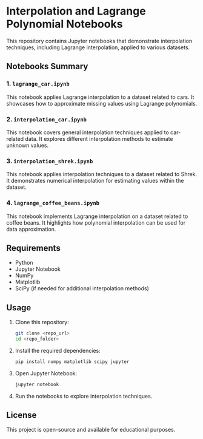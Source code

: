 # Interpolation and Lagrange Polynomial Notebooks

This repository contains Jupyter notebooks that demonstrate interpolation techniques, including Lagrange interpolation, applied to various datasets.

## Notebooks Summary

### 1. `lagrange_car.ipynb`
This notebook applies Lagrange interpolation to a dataset related to cars. It showcases how to approximate missing values using Lagrange polynomials.

### 2. `interpolation_car.ipynb`
This notebook covers general interpolation techniques applied to car-related data. It explores different interpolation methods to estimate unknown values.

### 3. `interpolation_shrek.ipynb`
This notebook applies interpolation techniques to a dataset related to Shrek. It demonstrates numerical interpolation for estimating values within the dataset.

### 4. `lagrange_coffee_beans.ipynb`
This notebook implements Lagrange interpolation on a dataset related to coffee beans. It highlights how polynomial interpolation can be used for data approximation.

## Requirements
- Python
- Jupyter Notebook
- NumPy
- Matplotlib
- SciPy (if needed for additional interpolation methods)

## Usage
1. Clone this repository:
   ```bash
   git clone <repo_url>
   cd <repo_folder>
   ```
2. Install the required dependencies:
   ```bash
   pip install numpy matplotlib scipy jupyter
   ```
3. Open Jupyter Notebook:
   ```bash
   jupyter notebook
   ```
4. Run the notebooks to explore interpolation techniques.

## License
This project is open-source and available for educational purposes.

